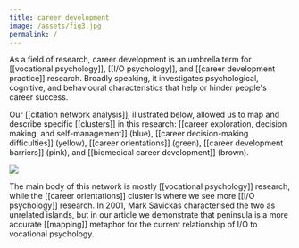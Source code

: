 ```yaml
---
title: career development
image: /assets/fig3.jpg
permalink: /
--- 
```

As a field of research, career development is an umbrella term for [[vocational psychology]], [[I/O psychology]], and [[career development practice]] research. Broadly speaking, it investigates psychological, cognitive, and behavioural characteristics that help or hinder people's career success. 

Our [[citation network analysis]], illustrated below, allowed us to map and describe specific [[clusters]] in this research: [[career exploration, decision making,
and self-management]] (blue), [[career decision-making difficulties]] (yellow), [[career orientations]] (green), [[career development barriers]] (pink), and [[biomedical career development]] (brown). 

![]({{page.image}})

The main body of this network is mostly [[vocational psychology]] research, while the [[career orientations]] cluster is where we see more [[I/O psychology]] research. In 2001, Mark Savickas characterised the two as unrelated islands, but in our article we demonstrate that peninsula is a more accurate [[mapping]] metaphor for the current relationship of I/O to vocational psychology. 